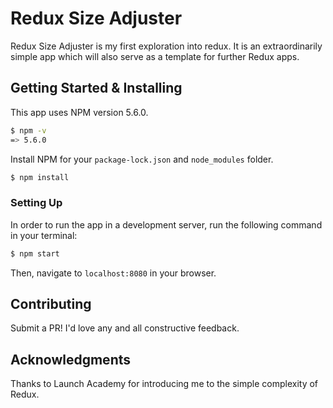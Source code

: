 # Redux Size Adjuster

Redux Size Adjuster is my first exploration into redux.  It is an extraordinarily simple app which will also serve as a template for further Redux apps.

## Getting Started & Installing

This app uses NPM version 5.6.0.
```sh
$ npm -v
=> 5.6.0
```

Install NPM for your `package-lock.json` and `node_modules` folder.
```sh
$ npm install
```

### Setting Up

In order to run the app in a development server, run the following command in your terminal:

```sh
$ npm start
```
Then, navigate to `localhost:8080` in your browser.

## Contributing

Submit a PR!  I'd love any and all constructive feedback.

## Acknowledgments

Thanks to Launch Academy for introducing me to the simple complexity of Redux.
